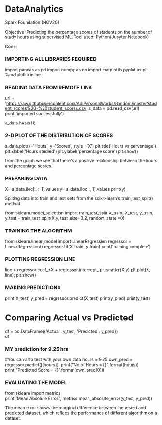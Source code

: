# DataAnalytics
Spark Foundation (NOV20)

Objective :Predicting the percentage scores of students on the number of study hours using supervised ML.
Tool used: Python(Jupyter Notebook)

Code:
### IMPORTING ALL LIBRARIES REQUIRED

import pandas as pd
import numpy as np
import matplotlib.pyplot as plt
%matplotlib inline 

### READING DATA FROM REMOTE LINK

url = 'https://raw.githubusercontent.com/AdiPersonalWorks/Random/master/student_scores%20-%20student_scores.csv'
s_data = pd.read_csv(url)
print('imported successfully')

s_data.head(11)

### 2-D PLOT OF THE DISTRIBUTION OF SCORES

s_data.plot(x='Hours', y='Scores', style ='X')
plt.title('Hours vs perventage')
plt.xlabel('Hours studied')
plt.ylabel('percentage score')
plt.show()

from the graph we see that there's a positive relationship between the hours and percentage scores.

### PREPARING DATA

X= s_data.iloc[:, :-1].values
y= s_data.iloc[:, 1].values
print(y)


Spliting data into train and test sets from the scikit-learn's train_test_split() method

from sklearn.model_selection import train_test_split
X_train, X_test, y_train, y_test = train_test_split(X,y, test_size=0.2, random_state =0)

### TRAINING THE ALGORITHM

from sklearn.linear_model import LinearRegression
regressor = LinearRegression()
regressor.fit(X_train, y_train)
print('training complete')

### PLOTTING REGRESSION LINE

line = regressor.coef_*X + regressor.intercept_
plt.scatter(X,y)
plt.plot(X, line);
plt.show()

### MAKING PREDICTIONS

print(X_test)
y_pred = regressor.predict(X_test)
print(y_pred)
print(y_test)


# Comparing Actual vs Predicted
df = pd.DataFrame({'Actual': y_test, 'Predicted': y_pred})  
df 

### MY prediction for 9.25 hrs

#You can also test with your own data
hours = 9.25
own_pred = regressor.predict([[hours]])
print("No of Hours = {}".format(hours))
print("Predicted Score = {}".format(own_pred[0]))

### EVALUATING THE MODEL

from sklearn import metrics  
print('Mean Absolute Error:', 
      metrics.mean_absolute_error(y_test, y_pred)) 

The mean error shows the marginal difference between the tested and predicted dataset, which reflecs the performance of different algorithm on a dataset.
